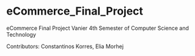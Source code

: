 # eCommerce_Final_Project
eCommerce Final Project Vanier 4th Semester of Computer Science and Technology

Contributors:
    Constantinos Korres,
    Elia Morhej
